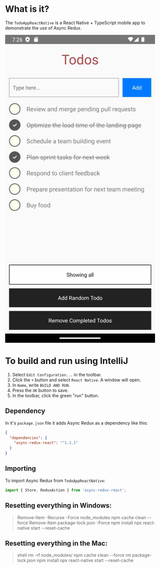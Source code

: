 # What is it?

The `TodoAppReactNative` is a React Native + TypeScript mobile app to demonstrate the use of Async
Redux.

![TodoApp_RN_Scren.jpg](readme-images/TodoApp_RN_Scren.jpg)

# To build and run using IntelliJ

1. Select `Edit Configuration...` in the toolbar.
2. Click the `+` button and select `React Native`. A window will open.
4. In `Name`, write `BUILD AND RUN`.
6. Press the `OK` button to save.
7. In the toolbar, click the green "run" button.

## Dependency

In it's `package.json` file it adds Async Redux as a dependency like this:

```json
{
  "dependencies": {
    "async-redux-react": "^1.1.1"
  }
}
```

## Importing

To import Async Redux from `TodoAppReactNative`:

```ts
import { Store, ReduxAction } from 'async-redux-react';
```

## Resetting everything in Windows:

> Remove-Item -Recurse -Force node_modules
> npm cache clean --force
> Remove-Item package-lock.json -Force
> npm install
> npx react-native start --reset-cache  

## Resetting everything in the Mac:

> shell rm -rf node_modules/ 
> npm cache clean --force 
> rm package-lock.json 
> npm install 
> npx react-native start --reset-cache



